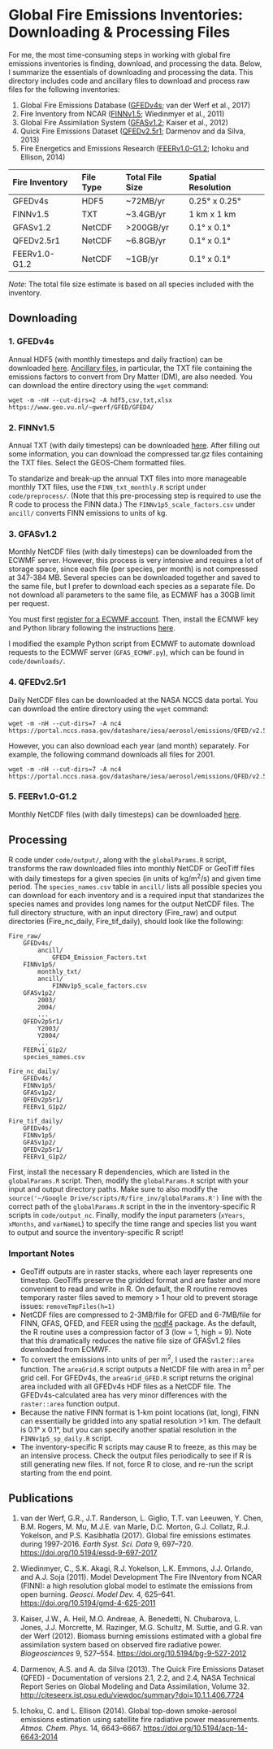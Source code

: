 # Global Fire Emissions Inventories: Downloading & Processing Files

For me, the most time-consuming steps in working with global fire emissions inventories is finding, download, and processing the data. Below, I summarize the essentials of downloading and processing the data. This directory includes code and ancillary files to download and process raw files for the following inventories:
1. Global Fire Emissions Database ([GFEDv4s](https://www.globalfiredata.org/); van der Werf et al., 2017)
2. Fire Inventory from NCAR ([FINNv1.5](http://bai.acom.ucar.edu/Data/fire); Wiedinmyer et al., 2011)
3. Global Fire Assimilation System ([GFASv1.2](http://gmes-atmosphere.eu/about/project_structure/input_data/d_fire/); Kaiser et al., 2012)
4. Quick Fire Emissions Dataset ([QFEDv2.5r1](https://gmao.gsfc.nasa.gov/research/science_snapshots/global_fire_emissions.php); Darmenov and da Silva, 2013)
5. Fire Energetics and Emissions Research ([FEERv1.0-G1.2](https://feer.gsfc.nasa.gov/data/emissions/); Ichoku and Ellison, 2014)

| Fire Inventory | File Type | Total File Size | Spatial Resolution |
| :--- | :--- | :--- | :--- |
| GFEDv4s | HDF5 | ~72MB/yr | 0.25° x 0.25°|
| FINNv1.5 | TXT | ~3.4GB/yr | 1 km x 1 km |
| GFASv1.2 | NetCDF | >200GB/yr | 0.1° x 0.1° |
| QFEDv2.5r1 | NetCDF | ~6.8GB/yr | 0.1° x 0.1° |
| FEERv1.0-G1.2 | NetCDF | ~1GB/yr | 0.1° x 0.1° |

*Note*: The total file size estimate is based on all species included with the inventory.

## Downloading
### 1. GFEDv4s
Annual HDF5 (with monthly timesteps and daily fraction) can be downloaded [here](https://www.geo.vu.nl/~gwerf/GFED/GFED4/). [Ancillary files](https://www.geo.vu.nl/~gwerf/GFED/GFED4/ancill), in particular, the TXT file containing the emissions factors to convert from Dry Matter (DM), are also needed. You can download the entire directory using the `wget` command:
```
wget -m -nH --cut-dirs=2 -A hdf5,csv,txt,xlsx https://www.geo.vu.nl/~gwerf/GFED/GFED4/
```

### 2. FINNv1.5
Annual TXT (with daily timesteps) can be downloaded [here](http://bai.acom.ucar.edu/Data/fire). After filling out some information, you can download the compressed tar.gz files containing the TXT files. Select the GEOS-Chem formatted files.

To standarize and break-up the annual TXT files into more manageable monthly TXT files, use the `FINN_txt_monthly.R` script under `code/preprocess/`. (Note that this pre-processing step is required to use the R code to process the FINN data.) The `FINNv1p5_scale_factors.csv` under `ancill/` converts FINN emissions to units of kg.

### 3. GFASv1.2
Monthly NetCDF files (with daily timesteps) can be downloaded from the ECWMF server. However, this process is very intensive and requires a lot of storage space, since each file (per species, per month) is not compressed at 347-384 MB. Several species can be downloaded together and saved to the same file, but I prefer to download each species as a separate file. Do not download all parameters to the same file, as ECMWF has a 30GB limit per request.

You must first [register for a ECWMF account](https://apps.ecmwf.int/registration/). Then, install the ECMWF key and Python library following the instructions [here](https://confluence.ecmwf.int//display/WEBAPI/Access+ECMWF+Public+Datasets#AccessECMWFPublicDatasets-key).

I modified the example Python script from ECMWF to automate download requests to the ECMWF server (`GFAS_ECMWF.py`), which can be found in `code/downloads/`.

### 4. QFEDv2.5r1
Daily NetCDF files can be downloaded at the NASA NCCS data portal. You can download the entire directory using the `wget` command:
```
wget -m -nH --cut-dirs=7 -A nc4 https://portal.nccs.nasa.gov/datashare/iesa/aerosol/emissions/QFED/v2.5r1/0.1/QFED/
```
However, you can also download each year (and month) separately. For example, the following command downloads all files for 2001.
```
wget -m -nH --cut-dirs=7 -A nc4 https://portal.nccs.nasa.gov/datashare/iesa/aerosol/emissions/QFED/v2.5r1/0.1/QFED/Y2001
```

### 5. FEERv1.0-G1.2
Monthly NetCDF files (with daily timesteps) can be downloaded [here](https://feer.gsfc.nasa.gov/data/emissions/).

## Processing
R code under `code/output/`, along with the `globalParams.R` script, transforms the raw downloaded files into monthly NetCDF or GeoTiff files with daily timesteps for a given species (in units of kg/m<sup>2</sup>/s) and given time period. The `species_names.csv` table in `ancill/` lists all possible species you can download for each inventory and is a required input that standarizes the species names and provides long names for the output NetCDF files. The full directory structure, with an input directory (Fire_raw) and output directories (Fire_nc_daily, Fire_tif_daily), should look like the following:

```
Fire_raw/
    GFEDv4s/
        ancill/
            GFED4_Emission_Factors.txt
    FINNv1p5/
        monthly_txt/
        ancill/
            FINNv1p5_scale_factors.csv
    GFASv1p2/
        2003/
        2004/
        ...
    QFEDv2p5r1/
        Y2003/
        Y2004/
        ...
    FEERv1_G1p2/
    species_names.csv
    
Fire_nc_daily/
    GFEDv4s/
    FINNv1p5/
    GFASv1p2/
    QFEDv2p5r1/
    FEERv1_G1p2/
    
Fire_tif_daily/
    GFEDv4s/
    FINNv1p5/
    GFASv1p2/
    QFEDv2p5r1/
    FEERv1_G1p2/
```

First, install the necessary R dependencies, which are listed in the `globalParams.R` script. Then, modify the `globalParams.R` script with your input and output directory paths. Make sure to also modify the `source('~/Google Drive/scripts/R/fire_inv/globalParams.R')` line with the correct path of the  `globalParams.R` script in the in the inventory-specific R scripts in `code/output_nc`. Finally, modify the input parameters (`xYears`, `xMonths`, and `varNameL`) to specify the time range and species list you want to output and source the inventory-specific R script!

### Important Notes
* GeoTiff outputs are in raster stacks, where each layer represents one timestep. GeoTiffs preserve the gridded format and are faster and more convenient to read and write in R. On default, the R routine removes temporary raster files saved to memory > 1 hour old to prevent storage issues: `removeTmpFiles(h=1)`
* NetCDF files are compressed to 2-3MB/file for GFED and 6-7MB/file for FINN, GFAS, QFED, and FEER using the [ncdf4](https://cran.r-project.org/web/packages/ncdf4/ncdf4.pdf) package. As the default, the R routine uses a compression factor of 3 (low = 1, high = 9). Note that this dramatically reduces the native file size of GFASv1.2 files downloaded from ECMWF.
* To convert the emissions into units of per m<sup>2</sup>, I used the `raster::area` function. The `areaGrid.R` script outputs a NetCDF file with area in m<sup>2</sup> per grid cell. For GFEDv4s, the `areaGrid_GFED.R` script returns the original area included with all GFEDv4s HDF files as a NetCDF file. The GFEDv4s-calculated area has very minor differences with the `raster::area` function output.
* Because the native FINN format is 1-km point locations (lat, long), FINN can essentially be gridded into any spatial resolution >1 km. The default is 0.1° x 0.1°, but you can specify another spatial resolution in the `FINNv1p5_sp_daily.R` script.
* The inventory-specific R scripts may cause R to freeze, as this may be an intensive process. Check the output files periodically to see if R is still generating new files. If not, force R to close, and re-run the script starting from the end point.

## Publications
1. van der Werf, G.R., J.T. Randerson, L. Giglio, T.T. van Leeuwen, Y. Chen, B.M. Rogers, M. Mu, M.J.E. van Marle, D.C. Morton, G.J. Collatz, R.J. Yokelson, and P.S. Kasibhatla (2017). Global fire emissions estimates during 1997-2016. *Earth Syst. Sci. Data* 9, 697–720. https://doi.org/10.5194/essd-9-697-2017

2. Wiedinmyer, C., S.K. Akagi, R.J. Yokelson, L.K. Emmons, J.J. Orlando, and A.J. Soja (2011). Model Development The Fire INventory from NCAR (FINN): a high resolution global model to estimate the emissions from open burning. *Geosci. Model Dev.* 4, 625–641. https://doi.org/10.5194/gmd-4-625-2011

3. Kaiser, J.W., A. Heil, M.O. Andreae, A. Benedetti, N. Chubarova,  L. Jones, J.J. Morcrette, M. Razinger, M.G. Schultz, M. Suttie, and G.R. van der Werf (2012). Biomass burning emissions estimated with a global fire assimilation system based on observed fire radiative power. *Biogeosciences* 9, 527–554. https://doi.org/10.5194/bg-9-527-2012

4. Darmenov, A.S. and A. da Silva (2013). The Quick Fire Emissions Dataset (QFED) - Documentation of versions 2.1, 2.2, and 2.4, NASA Technical Report Series on Global Modeling and Data Assimilation, Volume 32. http://citeseerx.ist.psu.edu/viewdoc/summary?doi=10.1.1.406.7724

5. Ichoku, C. and L. Ellison (2014). Global top-down smoke-aerosol emissions estimation using satellite fire radiative power measurements. *Atmos. Chem. Phys.* 14, 6643–6667. https://doi.org/10.5194/acp-14-6643-2014
